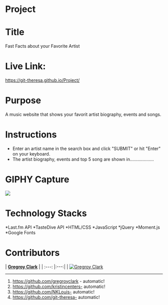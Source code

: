 # Project

# Title
Fast Facts about your Favorite Artist

# Live Link: 
https://git-theresa.github.io/Project/

# Purpose
A music website that shows your favorit artist biography, events and songs.


# Instructions
- Enter an artist name in the search box and click "SUBMIT" or hit "Enter" on your keyboard.
- The artist biography, events and top 5 song are shown in...................

# GIPHY Capture

![](JzfjfQKV5L.gif)

# Technology Stacks
*Last.fm API
*TasteDive API
*HTML/CSS
*JavaScript
*jQuery
*Moment.js
*Google Fonts

# Contributors

| <a href="https://github.com/gregroyclark " target="_blank">**Gregroy Clark**</a> |
| :---: |:---:|
| [![Gregroy Clark](https://avatars3.githubusercontent.com/u/60209065?s=460&v=4)]()   

---

1. https://github.com/gregroyclark - automatic!
2. https://github.com/kristincenters- automatic!
3. https://github.com/NKLouis- automatic!
4. https://github.com/git-theresa- automatic!